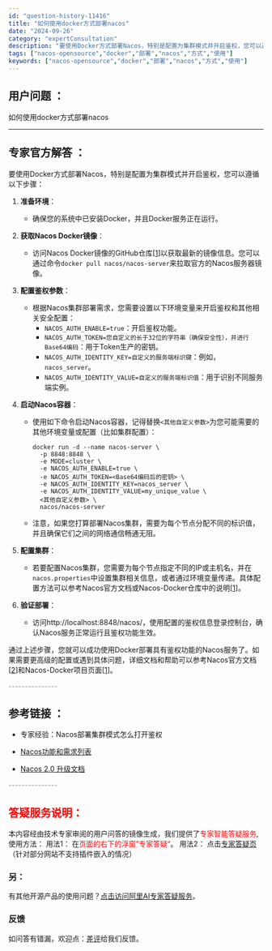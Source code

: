 ```yaml
---
id: "question-history-11416"
title: "如何使用docker方式部署nacos"
date: "2024-09-26"
category: "expertConsultation"
description: "要使用Docker方式部署Nacos，特别是配置为集群模式并开启鉴权，您可以遵循以下步骤：1. **准备环境**：   - 确保您的系统中已安装Docker，并且Docker服务正在运行。2. **获取Nacos Docker镜像**：   - 访问Nacos Docker镜像的GitHub仓库[["
tags: ["nacos-opensource","docker","部署","nacos","方式","使用"]
keywords: ["nacos-opensource","docker","部署","nacos","方式","使用"]
---
```


## 用户问题 ： 
 如何使用docker方式部署nacos  

---------------
## 专家官方解答 ：

要使用Docker方式部署Nacos，特别是配置为集群模式并开启鉴权，您可以遵循以下步骤：

1. **准备环境**：
   - 确保您的系统中已安装Docker，并且Docker服务正在运行。

2. **获取Nacos Docker镜像**：
   - 访问Nacos Docker镜像的GitHub仓库[[1](https://github.com/nacos-group/nacos-docker)]以获取最新的镜像信息。您可以通过命令`docker pull nacos/nacos-server`来拉取官方的Nacos服务器镜像。

3. **配置鉴权参数**：
   - 根据Nacos集群部署需求，您需要设置以下环境变量来开启鉴权和其他相关安全配置：
     - `NACOS_AUTH_ENABLE=true`：开启鉴权功能。
     - `NACOS_AUTH_TOKEN=您自定义的长于32位的字符串（确保安全性），并进行Base64编码`：用于Token生产的密钥。
     - `NACOS_AUTH_IDENTITY_KEY=自定义的服务端标识键`：例如，`nacos_server`。
     - `NACOS_AUTH_IDENTITY_VALUE=自定义的服务端标识值`：用于识别不同服务端实例。

4. **启动Nacos容器**：
   - 使用如下命令启动Nacos容器，记得替换`<其他自定义参数>`为您可能需要的其他环境变量或配置（比如集群配置）：
     ```shell
     docker run -d --name nacos-server \
       -p 8848:8848 \
       -e MODE=cluster \
       -e NACOS_AUTH_ENABLE=true \
       -e NACOS_AUTH_TOKEN=<Base64编码后的密钥> \
       -e NACOS_AUTH_IDENTITY_KEY=nacos_server \
       -e NACOS_AUTH_IDENTITY_VALUE=my_unique_value \
       <其他自定义参数> \
       nacos/nacos-server
     ```
   - 注意，如果您打算部署Nacos集群，需要为每个节点分配不同的标识值，并且确保它们之间的网络通信畅通无阻。

5. **配置集群**：
   - 若要配置Nacos集群，您需要为每个节点指定不同的IP或主机名，并在`nacos.properties`中设置集群相关信息，或者通过环境变量传递。具体配置方法可以参考Nacos官方文档或Nacos-Docker仓库中的说明[[1](https://github.com/nacos-group/nacos-docker)]。

6. **验证部署**：
   - 访问http://localhost:8848/nacos/，使用配置的鉴权信息登录控制台，确认Nacos服务正常运行且鉴权功能生效。

通过上述步骤，您就可以成功使用Docker部署具有鉴权功能的Nacos服务了。如果需要更高级的配置或遇到具体问题，详细文档和帮助可以参考Nacos官方文档[[2](https://nacos.io/docs/latest/guide/user/auth/)]和Nacos-Docker项目页面[[1](https://github.com/nacos-group/nacos-docker)]。


<font color="#949494">---------------</font> 


## 参考链接 ：

* 专家经验：Nacos部署集群模式怎么打开鉴权 
 
 * [Nacos功能和需求列表](https://nacos.io/docs/latest/archive/feature-list)
 
 * [Nacos 2.0 升级文档](https://nacos.io/docs/latest/upgrading/200-upgrading)


 <font color="#949494">---------------</font> 
 


## <font color="#FF0000">答疑服务说明：</font> 

本内容经由技术专家审阅的用户问答的镜像生成，我们提供了<font color="#FF0000">专家智能答疑服务</font>,使用方法：
用法1： 在<font color="#FF0000">页面的右下的浮窗”专家答疑“</font>。
用法2： 点击[专家答疑页](https://answer.opensource.alibaba.com/docs/intro)（针对部分网站不支持插件嵌入的情况）
### 另：


有其他开源产品的使用问题？[点击访问阿里AI专家答疑服务](https://answer.opensource.alibaba.com/docs/intro)。
### 反馈
如问答有错漏，欢迎点：[差评](https://ai.nacos.io/user/feedbackByEnhancerGradePOJOID?enhancerGradePOJOId=13748)给我们反馈。

